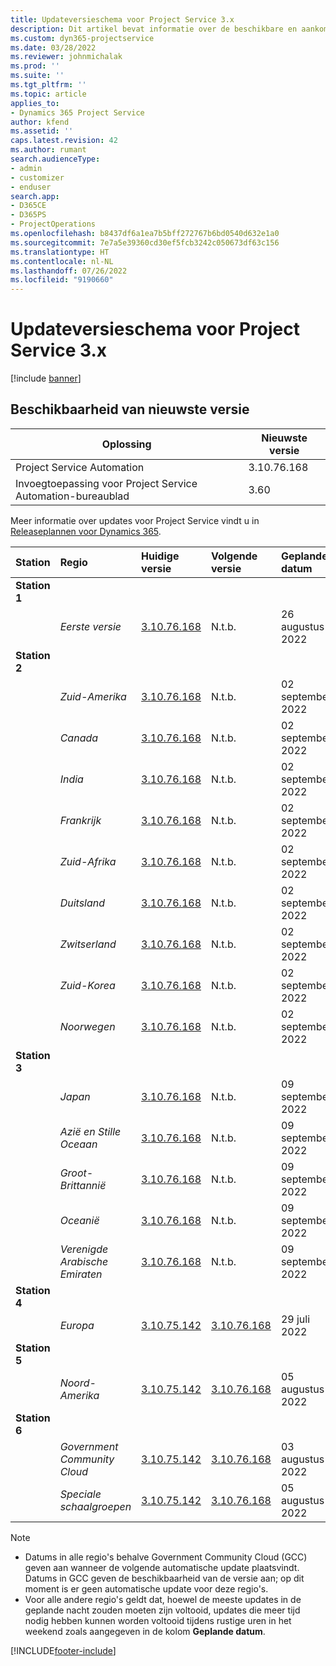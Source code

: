 ```yaml
---
title: Updateversieschema voor Project Service 3.x
description: Dit artikel bevat informatie over de beschikbare en aankomende versies van Dynamics 365 Project Service Automation.
ms.custom: dyn365-projectservice
ms.date: 03/28/2022
ms.reviewer: johnmichalak
ms.prod: ''
ms.suite: ''
ms.tgt_pltfrm: ''
ms.topic: article
applies_to:
- Dynamics 365 Project Service
author: kfend
ms.assetid: ''
caps.latest.revision: 42
ms.author: rumant
search.audienceType:
- admin
- customizer
- enduser
search.app:
- D365CE
- D365PS
- ProjectOperations
ms.openlocfilehash: b8437df6a1ea7b5bff272767b6bd0540d632e1a0
ms.sourcegitcommit: 7e7a5e39360cd30ef5fcb3242c050673df63c156
ms.translationtype: HT
ms.contentlocale: nl-NL
ms.lasthandoff: 07/26/2022
ms.locfileid: "9190660"
---
```

# <a name="update-release-schedule-for-project-service-3x"></a>Updateversieschema voor Project Service 3.x

[!include [banner](../includes/psa-now-project-operations.md)]

## <a name="latest-version-availability"></a>Beschikbaarheid van nieuwste versie

| Oplossing  | Nieuwste versie |
|-------|----|
| Project Service Automation    | 3.10.76.168 |
| Invoegtoepassing voor Project Service Automation-bureaublad                | 3.60          |

Meer informatie over updates voor Project Service vindt u in [Releaseplannen voor Dynamics 365](/dynamics365/release-plans/). 

| Station  | Regio | Huidige versie | Volgende versie |  Geplande datum
| :---   | :---   | :---   | :---   |:---   |         
|<strong>Station 1</strong> | |  |  | |
| | <i>Eerste versie</i> | [3.10.76.168](whats-new-ur-45.md) | N.t.b. | 26 augustus 2022
|<strong>Station 2</strong> | |  |  | |
| | <i>Zuid-Amerika</i> | [3.10.76.168](whats-new-ur-45.md) | N.t.b. | 02 september 2022
| | <i>Canada</i> | [3.10.76.168](whats-new-ur-45.md) | N.t.b. | 02 september 2022
| | <i>India</i> | [3.10.76.168](whats-new-ur-45.md) | N.t.b. | 02 september 2022
| | <i>Frankrijk</i> | [3.10.76.168](whats-new-ur-45.md) | N.t.b. | 02 september 2022
| | <i>Zuid-Afrika</i> | [3.10.76.168](whats-new-ur-45.md) | N.t.b. | 02 september 2022
| | <i>Duitsland</i> | [3.10.76.168](whats-new-ur-45.md) | N.t.b. | 02 september 2022
| | <i>Zwitserland</i> | [3.10.76.168](whats-new-ur-45.md) | N.t.b. | 02 september 2022
| | <i>Zuid-Korea</i> | [3.10.76.168](whats-new-ur-45.md) | N.t.b. | 02 september 2022
| | <i>Noorwegen</i> | [3.10.76.168](whats-new-ur-45.md) | N.t.b. | 02 september 2022
|<strong>Station 3</strong> | |  |  | |
| | <i>Japan</i> | [3.10.76.168](whats-new-ur-45.md) | N.t.b. | 09 september 2022
| | <i>Azië en Stille Oceaan</i> | [3.10.76.168](whats-new-ur-45.md) | N.t.b. | 09 september 2022
| | <i>Groot-Brittannië</i> | [3.10.76.168](whats-new-ur-45.md) | N.t.b. | 09 september 2022
| | <i>Oceanië</i> | [3.10.76.168](whats-new-ur-45.md) | N.t.b. | 09 september 2022
| | <i>Verenigde Arabische Emiraten</i> | [3.10.76.168](whats-new-ur-45.md) | N.t.b. | 09 september 2022
|<strong>Station 4</strong> | |  |  | |
| | <i>Europa</i> | [3.10.75.142](whats-new-ur-44.md) | [3.10.76.168](whats-new-ur-45.md) | 29 juli 2022
|<strong>Station 5</strong> | |  |  | |
| | <i>Noord-Amerika</i> | [3.10.75.142](whats-new-ur-44.md) | [3.10.76.168](whats-new-ur-45.md) | 05 augustus 2022
|<strong>Station 6</strong> | |  |  | |
| | <i>Government Community Cloud</i> | [3.10.75.142](whats-new-ur-44.md) | [3.10.76.168](whats-new-ur-45.md) | 03 augustus 2022
| | <i>Speciale schaalgroepen</i> | [3.10.75.142](whats-new-ur-44.md) | [3.10.76.168](whats-new-ur-45.md) | 05 augustus 2022




>[!Note]
> - Datums in alle regio's behalve Government Community Cloud (GCC) geven aan wanneer de volgende automatische update plaatsvindt. Datums in GCC geven de beschikbaarheid van de versie aan; op dit moment is er geen automatische update voor deze regio's.
> - Voor alle andere regio's geldt dat, hoewel de meeste updates in de geplande nacht zouden moeten zijn voltooid, updates die meer tijd nodig hebben kunnen worden voltooid tijdens rustige uren in het weekend zoals aangegeven in de kolom **Geplande datum**.


[!INCLUDE[footer-include](../includes/footer-banner.md)]

